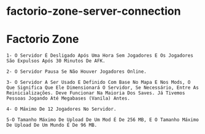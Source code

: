 # factorio-zone-server-connection

# Factorio Zone

    1- O Servidor É Desligado Após Uma Hora Sem Jogadores E Os Jogadores São Expulsos Após 30 Minutos De AFK.
    
    2- O Servidor Pausa Se Não Houver Jogadores Online.
    
    3- O Servidor A Ser Usado E Definido Com Base No Mapa E Nos Mods, O Que Significa Que Ele Dimensionará O Servidor, Se Necessário, Entre As Reinicializações. Deve Funcionar Na Maioria Dos Saves. Já Tivemos Pessoas Jogando Até Megabases (Vanila) Antes.
    
    4- O Máximo De 12 Jogadores No Servidor.
    
    5-O Tamanho Máximo De Upload De Um Mod É De 256 MB, E O Tamanho Máximo De Upload De Um Mundo É De 96 MB.
